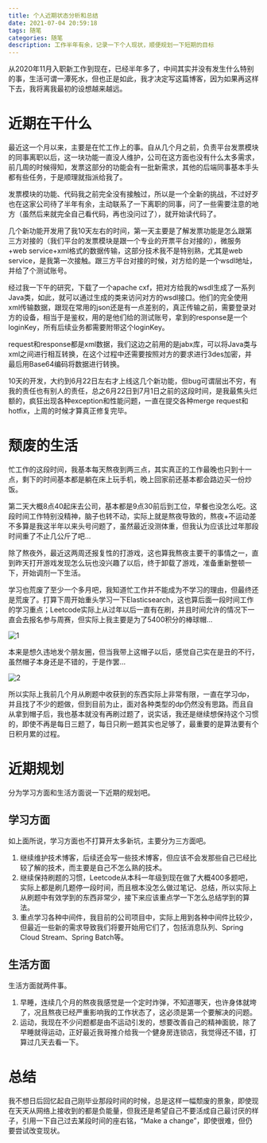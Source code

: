 ```yaml
---
title: 个人近期状态分析和总结
date: 2021-07-04 20:59:18
tags: 随笔
categories: 随笔
description: 工作半年有余，记录一下个人现状，顺便规划一下短期的目标
---
```


从2020年11月入职新工作到现在，已经半年多了，中间其实并没有发生什么特别的事，生活可谓一潭死水，但也正是如此，我才决定写这篇博客，因为如果再这样下去，我将离我最初的设想越来越远。

# 近期在干什么

最近这一个月以来，主要是在忙工作上的事。自从几个月之前，负责平台发票模块的同事离职以后，这一块功能一直没人维护，公司在这方面也没有什么太多需求，前几周的时候得知，发票这部分的功能会有一批新需求，其他的后端同事基本手头都有些任务，于是顺理就指派给我了。

发票模块的功能、代码我之前完全没有接触过，所以是一个全新的挑战，不过好歹也在这家公司待了半年有余，主动联系了一下离职的同事，问了一些需要注意的地方（虽然后来就完全自己看代码，再也没问过了），就开始读代码了。

几个新功能开发用了我10天左右的时间，第一天主要是了解发票功能是怎么跟第三方对接的（我们平台的发票模块是跟一个专业的开票平台对接的），微服务+web service+xml格式的数据传输，这部分技术我不是特别熟，尤其是web service，是我第一次接触。跟三方平台对接的时候，对方给的是一个wsdl地址，并给了个测试账号。

经过我一下午的研究，下载了一个apache cxf，把对方给我的wsdl生成了一系列Java类，如此，就可以通过生成的类来访问对方的wsdl接口。他们的完全使用xml传输数据，跟现在常用的json还是有一点差别的，真正传输之前，需要登录对方的设备，相当于是鉴权，用的是他们给的测试账号，拿到的response是一个loginKey，所有后续业务都需要附带这个loginKey。

request和response都是xml数据，我们这边之前用的是jabx库，可以将Java类与xml之间进行相互转换，在这个过程中还需要按照对方的要求进行3des加密，并最后用Base64编码将数据进行转换。

10天的开发，大约到6月22日左右才上线这几个新功能，但bug可谓层出不穷，有我的责任也有别人的责任，总之6月22日到7月1日之前的这段时间，是我最焦头烂额的，疯狂出现各种exception和性能问题，一直在提交各种merge request和hotfix，上周的时候才算真正修复完毕。

# 颓废的生活

忙工作的这段时间，我基本每天熬夜到两三点，其实真正的工作最晚也只到十一点，剩下的时间基本都是躺在床上玩手机，晚上回家前还基本都会路边买一份炒饭。

第二天大概8点40起床去公司，基本都是9点30前后到工位，早餐也没怎么吃。这段时间工作特别没精神，脑子也转不动，实际上就是熬夜导致的，熬夜+不运动差不多算是我这半年以来头号问题了，虽然最近没测体重，但我认为应该比过年那段时间重了不止几公斤了吧...

除了熬夜外，最近这两周还报复性的打游戏，这也算我熬夜主要干的事情之一，直到昨天打开游戏发现怎么玩也没兴趣了以后，终于卸载了游戏，准备重新整顿一下，开始调剂一下生活。

学习也荒废了至少一个多月吧，我知道忙工作并不能成为不学习的理由，但最终还是荒废了。打算下周开始重头学习一下Elasticsearch，这也算后面一段时间工作的学习重点；Leetcode实际上从过年以后一直有在刷，并且时间允许的情况下一直会去报名参与周赛，但实际上我主要是为了5400积分的棒球帽...

![1](1.jpg)

本来是想久违地发个朋友圈，但当我带上这帽子以后，感觉自己实在是丑的不行，虽然帽子本身还是不错的，于是作罢...

![2](2.png)

所以实际上我前几个月从刷题中收获到的东西实际上非常有限，一直在学习dp，并且找了不少的题做，但到目前为止，面对各种类型的dp仍然没有思路。而且自从拿到帽子后，我也基本就没有再刷过题了，说实话，我还是继续想保持这个习惯的，即使不再是每日三题了，每日只刷一题其实也足够了，最重要的是算法要有个日积月累的过程。

# 近期规划

分为学习方面和生活方面说一下近期的规划吧。

## 学习方面

如上面所说，学习方面也不打算开太多新坑，主要分为三方面吧。

1. 继续维护技术博客，后续还会写一些技术博客，但应该不会发那些自己已经比较了解的技术，而主要是自己不怎么熟的技术。
2. 继续保持刷题的习惯，Leetcode从本科一年级到现在做了大概400多题吧，实际上都是刷几题停一段时间，而且根本没怎么做过笔记、总结，所以实际上从刷题中有效学到的东西非常少，接下来应该重点学一下怎么总结学到的算法。
3. 重点学习各种中间件，我目前的公司项目中，实际上用到各种中间件比较少，但最近一些新的需求导致我们将要开始用它们了，包括消息队列、Spring Cloud Stream、Spring Batch等。

## 生活方面

生活方面就两件事。

1. 早睡，连续几个月的熬夜我感觉是一个定时炸弹，不知道哪天，也许身体就垮了，况且熬夜已经严重影响我的工作状态了，这必须是第一个要解决的问题。
2. 运动，我现在不少问题都是由不运动引发的，想要改善自己的精神面貌，除了早睡就得运动，正好最近我哥推介给我一个健身房连锁店，我觉得还不错，打算过几天去看一下。

# 总结

我不想日后回忆起自己刚毕业那段时间的时候，总是这样一幅颓废的景象，即使现在天天从网络上接收到的都是负能量，但我还是希望自己不要活成自己最讨厌的样子，引用一下自己过去某段时间的座右铭，“Make a change”，即使很难，但仍要尝试改变现状。
